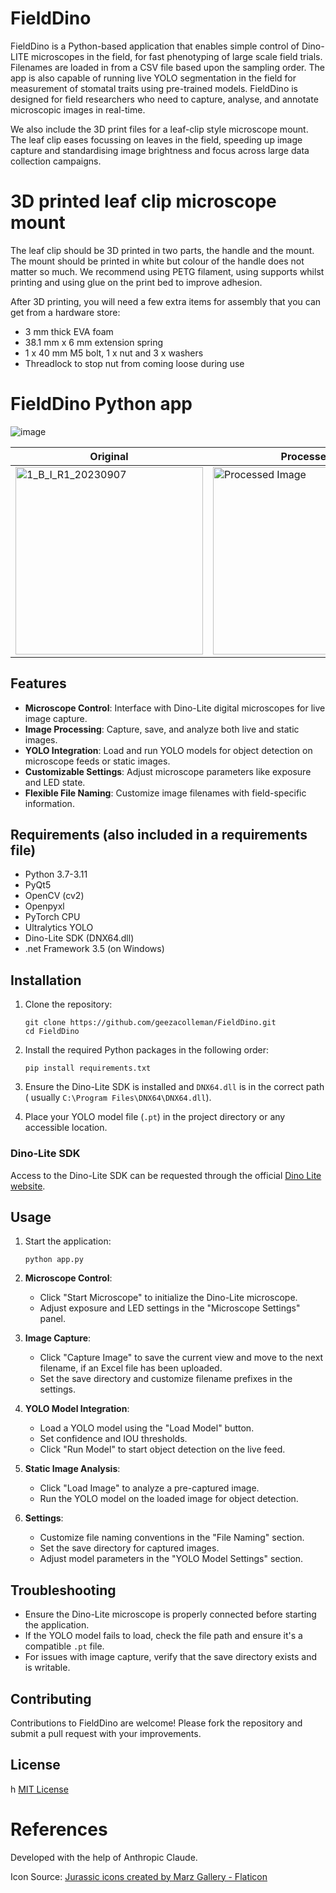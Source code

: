 # FieldDino

FieldDino is a Python-based application that enables simple control of Dino-LITE microscopes in the field, for fast phenotyping of large scale field trials. Filenames are loaded in from a CSV file based upon the sampling order. The app is also capable of running live YOLO segmentation in the field for measurement of stomatal traits using pre-trained models. FieldDino is designed for field researchers who need to capture, analyse, and annotate microscopic images in real-time.

We also include the 3D print files for a leaf-clip style microscope mount. The leaf clip eases focussing on leaves in the field, speeding up image capture and standardising image brightness and focus across large data collection campaigns.

# 3D printed leaf clip microscope mount

The leaf clip should be 3D printed in two parts, the handle and the mount. The mount should be printed in white but colour of the handle does not matter so much. We recommend using PETG filament, using supports whilst printing and using glue on the print bed to improve adhesion.

After 3D printing, you will need a few extra items for assembly that you can get from a hardware store:
- 3 mm thick EVA foam
- 38.1 mm x 6 mm extension spring
- 1 x 40 mm M5 bolt, 1 x nut and 3 x washers
- Threadlock to stop nut from coming loose during use

# FieldDino Python app

![image](https://github.com/user-attachments/assets/675d2f4f-eb6c-4b0a-a024-7fed5197da9b)

| Original                                                                                                                        | Processed                                                                                                                      |
|---------------------------------------------------------------------------------------------------------------------------------|--------------------------------------------------------------------------------------------------------------------------------|
| <img src="https://github.com/user-attachments/assets/d2232762-e3fc-4608-86be-e515e66986c8" alt="1_B_I_R1_20230907" width="300"> | <img src="https://github.com/user-attachments/assets/9bf466e8-6526-40b2-a67f-41fb4833c510" alt="Processed Image"  width="300"> |

## Features

- **Microscope Control**: Interface with Dino-Lite digital microscopes for live image capture.
- **Image Processing**: Capture, save, and analyze both live and static images.
- **YOLO Integration**: Load and run YOLO models for object detection on microscope feeds or static images.
- **Customizable Settings**: Adjust microscope parameters like exposure and LED state.
- **Flexible File Naming**: Customize image filenames with field-specific information.

## Requirements (also included in a requirements file)

- Python 3.7-3.11 
- PyQt5
- OpenCV (cv2)
- Openpyxl
- PyTorch CPU
- Ultralytics YOLO
- Dino-Lite SDK (DNX64.dll)
- .net Framework 3.5 (on Windows)

## Installation

1. Clone the repository:
   ```
   git clone https://github.com/geezacolleman/FieldDino.git
   cd FieldDino
   ```

2. Install the required Python packages in the following order:
   ```
   pip install requirements.txt
   ```

3. Ensure the Dino-Lite SDK is installed and `DNX64.dll` is in the correct path (
   usually `C:\Program Files\DNX64\DNX64.dll`).

4. Place your YOLO model file (`.pt`) in the project directory or any accessible location.

### Dino-Lite SDK
Access to the Dino-Lite SDK can be requested through the official [Dino Lite website](https://www.dino-lite.com/download06.php).

## Usage

1. Start the application:
   ```
   python app.py
   ```

2. **Microscope Control**:
    - Click "Start Microscope" to initialize the Dino-Lite microscope.
    - Adjust exposure and LED settings in the "Microscope Settings" panel.

3. **Image Capture**:
    - Click "Capture Image" to save the current view and move to the next filename, if an Excel file has been uploaded.
    - Set the save directory and customize filename prefixes in the settings.

4. **YOLO Model Integration**:
    - Load a YOLO model using the "Load Model" button.
    - Set confidence and IOU thresholds.
    - Click "Run Model" to start object detection on the live feed.

5. **Static Image Analysis**:
    - Click "Load Image" to analyze a pre-captured image.
    - Run the YOLO model on the loaded image for object detection.

6. **Settings**:
    - Customize file naming conventions in the "File Naming" section.
    - Set the save directory for captured images.
    - Adjust model parameters in the "YOLO Model Settings" section.

## Troubleshooting

- Ensure the Dino-Lite microscope is properly connected before starting the application.
- If the YOLO model fails to load, check the file path and ensure it's a compatible `.pt` file.
- For issues with image capture, verify that the save directory exists and is writable.

## Contributing

Contributions to FieldDino are welcome! Please fork the repository and submit a pull request with your improvements.

## License
h
[MIT License](LICENSE)

# References
Developed with the help of Anthropic Claude.

Icon Source:
<a href="https://www.flaticon.com/free-icons/jurassic" title="jurassic icons">Jurassic icons created by Marz Gallery -
Flaticon</a>

